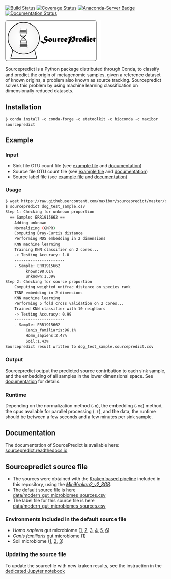 [![Build Status](https://travis-ci.com/maxibor/sourcepredict.svg?token=pwT9AgYi4qJY4LTp9WUy&branch=master)](https://travis-ci.com/maxibor/sourcepredict) [![Coverage Status](https://coveralls.io/repos/github/maxibor/sourcepredict/badge.svg?branch=master)](https://coveralls.io/github/maxibor/sourcepredict?branch=master) [![Anaconda-Server Badge](https://anaconda.org/maxibor/sourcepredict/badges/installer/conda.svg)](https://conda.anaconda.org/maxibor) [![Documentation Status](https://readthedocs.org/projects/sourcepredict/badge/?version=latest)](https://sourcepredict.readthedocs.io/en/latest/?badge=latest)


<img src="img/sourcepredict_logo.png" width="300">

Sourcepredict is a Python package distributed through Conda, to classify and predict the origin of metagenomic samples, given a reference dataset of known origins, a problem also known as source tracking.
Sourcepredict solves this problem by using machine learning classification on dimensionally reduced datasets.

## Installation

```
$ conda install -c conda-forge -c etetoolkit -c bioconda -c maxibor sourcepredict
```

## Example

### Input

- Sink file OTU count file (see [example file](https://github.com/maxibor/sourcepredict/blob/master/data/test/dog_test_sample.csv) and [documentation](https://sourcepredict.readthedocs.io/en/latest/usage.html#otu_table))
- Source file OTU count file (see [example file](https://github.com/maxibor/sourcepredict/blob/master/data/modern_gut_microbiomes_sources.csv) and [documentation](https://sourcepredict.readthedocs.io/en/latest/usage.html#s-sources))
- Source label file (see [example file](https://github.com/maxibor/sourcepredict/blob/master/data/modern_gut_microbiomes_labels.csv) and [documentation](https://sourcepredict.readthedocs.io/en/latest/usage.html#l-labels))

### Usage 

```bash
$ wget https://raw.githubusercontent.com/maxibor/sourcepredict/master/data/test/dog_test_sample.csv -O dog_test_sample.csv
$ sourcepredict dog_test_sample.csv
Step 1: Checking for unknown proportion
  == Sample: ERR1915662 ==
	Adding unknown
	Normalizing (GMPR)
	Computing Bray-Curtis distance
	Performing MDS embedding in 2 dimensions
	KNN machine learning
	Training KNN classifier on 2 cores...
	-> Testing Accuracy: 1.0
	----------------------
	- Sample: ERR1915662
		 known:98.61%
		 unknown:1.39%
Step 2: Checking for source proportion
	Computing weighted_unifrac distance on species rank
	TSNE embedding in 2 dimensions
	KNN machine learning
	Performing 5 fold cross validation on 2 cores...
	Trained KNN classifier with 10 neighbors
	-> Testing Accuracy: 0.99
	----------------------
	- Sample: ERR1915662
		 Canis_familiaris:96.1%
		 Homo_sapiens:2.47%
		 Soil:1.43%
Sourcepredict result written to dog_test_sample.sourcepredict.csv
```

### Output

Sourcepredict output the predicted source contribution to each sink sample, and the embedding of all samples in the lower dimensional space.  See [documentation](https://sourcepredict.readthedocs.io/en/latest/results.html) for details.

### Runtime

Depending on the normalization method (`-n`), the embedding (`-me`) method, the cpus available for parallel processing (`-t`), and the data, the runtime should be between a few seconds and a few minutes per sink sample.


## Documentation

The documentation of SourcePredict is available here: [sourcepredict.readthedocs.io](https://sourcepredict.readthedocs.io/en/latest/)

## Sourcepredict source file

- The sources were obtained with the [Kraken based pipeline](utils/kraken_pipeline/kraken_pipe.nf) included in this repository, using the [*MiniKraken2_v2_8GB*](https://ccb.jhu.edu/software/kraken2/dl/minikraken2_v2_8GB.tgz).  
- The default source file is here [data/modern_gut_microbiomes_sources.csv](data/modern_gut_microbiomes_sources.csv)
- The label file for this source file is here [data/modern_gut_microbiomes_sources.csv](data/modern_gut_microbiomes_labels.csv)


### Environments included in the default source file

- *Homo sapiens* gut microbiome ([1](https://doi.org/10.1038/nature11234), [2](https://doi.org/10.1093/gigascience/giz004), [3](https://doi.org/10.1038/s41564-019-0409-6), [4](https://doi.org/10.1016/j.cell.2019.01.001), [5](https://doi.org/10.1038/ncomms7505), [6](http://doi.org/10.1016/j.cub.2015.04.055))
- *Canis familiaris* gut microbiome ([1](https://doi.org/10.1186/s40168-018-0450-3))
- Soil microbiome ([1](https://doi.org/10.1073/pnas.1215210110), [2](https://www.ncbi.nlm.nih.gov/bioproject/?term=322597), [3](https://dx.doi.org/10.1128%2FAEM.01646-17))

### Updating the source file 

To update the sourcefile with new kraken results, see the instruction in the [dedicated Jupyter notebook](notebooks/merge_new_data.ipynb) 

